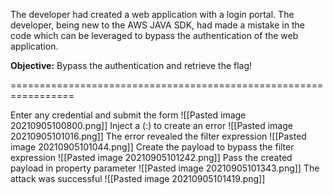 The developer had created a web application with a login portal. The developer, being new to the AWS JAVA SDK, had made a mistake in the code which can be leveraged to bypass the authentication of the web application.  
  

**Objective:** Bypass the authentication and retrieve the flag!

=================================================================

Enter any credential and submit the form
![[Pasted image 20210905100800.png]]
Inject a (:) to create an error
![[Pasted image 20210905101016.png]]
The error revealed the filter expression
![[Pasted image 20210905101044.png]]
Create the payload to bypass the filter expression
![[Pasted image 20210905101242.png]]
Pass the created payload in property parameter
![[Pasted image 20210905101343.png]]
The attack was successful
![[Pasted image 20210905101419.png]]

